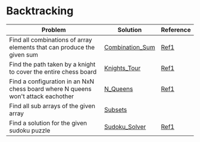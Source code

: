# Backtracking

| Problem                                                    | Solution                                                 | Reference   |
| ---------------------------------------------------------- |--------------------------------------------------------| -----|
| Find all combinations of array elements that can produce the given sum      | [Combination_Sum](src/backtracking/Combination_Sum.java) | [Ref1](https://discuss.leetcode.com/topic/46161/a-general-approach-to-backtracking-questions-in-java-subsets-permutations-combination-sum-palindrome-partitioning) |
| Find the path taken by a knight to cover the entire chess board      | [Knights_Tour](src/array/Knights_Tour.java) | [Ref1](http://www.geeksforgeeks.org/backtracking-set-1-the-knights-tour-problem/) |
| Find a configuration in an NxN chess board where N queens won't attack eachother       | [N_Queens](src/array/N_Queens.java) | [Ref1](http://www.geeksforgeeks.org/backtracking-set-3-n-queen-problem/) |
| Find all sub arrays of the given array      | [Subsets](src/array/Subsets.java) |  |
| Find a solution for the given sudoku puzzle      | [Sudoku_Solver](src/array/Sudoku_Solver.java) | [Ref1](http://www.geeksforgeeks.org/backtracking-set-7-suduku/) |